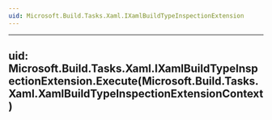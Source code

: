 ```yaml
---
uid: Microsoft.Build.Tasks.Xaml.IXamlBuildTypeInspectionExtension
---
```


---
uid: Microsoft.Build.Tasks.Xaml.IXamlBuildTypeInspectionExtension.Execute(Microsoft.Build.Tasks.Xaml.XamlBuildTypeInspectionExtensionContext)
---
